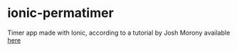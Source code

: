 # ionic-permatimer
Timer app made with Ionic, according to a tutorial by Josh Morony available [here](https://www.joshmorony.com/creating-a-time-tracking-app-in-3-hours-and-57-minutes/)
